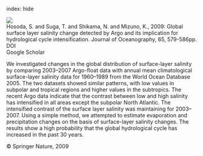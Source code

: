 index: hide

<div class="Citation">
    <div class="Citation-thumb CitationThumb-linked"  data-href="https://doi.org/10.1007/s10872-009-0049-1">
      <img src="https://static.claimspace.cloud/climate-study-static/refs/thumbs/10/Hosoda_et_al_2009-thumb.png" />
    </div>

  <div class="Citation-body">
    <div class="Citation-text">Hosoda, S. and Suga, T. and Shikama, N. and Mizuno, K., 2009: Global surface layer salinity change detected by Argo and its implication for hydrological cycle intensification. <span class="Article-journal">Journal of Oceanography, </span><span class="Article-volume">65, </span>579-586pp.</div>
    <div class="Citation-links">
      <div class="CitationLink" data-href="https://doi.org/10.1007/s10872-009-0049-1">
        <div class="CitationLink-icon CitationLink-Doi"></div>
        <div class="CitationLink-text">DOI</div>
      </div>
      <div class="CitationLink" data-href="https://scholar.google.com/scholar?q=10.1007/s10872-009-0049-1">
        <div class="CitationLink-icon CitationLink-Scholar"></div>
        <div class="CitationLink-text">Google Scholar</div>
      </div>
    </div>
  </div>
</div>

We investigated changes in the global distribution of surface-layer salinity by comparing 2003–2007 Argo-float data with annual mean climatological surface-layer salinity data for 1960–1989 from the World Ocean Database 2005. The two datasets showed similar patterns, with low values in subpolar and tropical regions and higher values in the subtropics. The recent Argo data indicate that the contrast between low and high salinity has intensified in all areas except the subpolar North Atlantic. The intensified contrast of the surface layer salinity was maintaining for 2003–2007. Using a simple method, we attempted to estimate evaporation and precipitation changes on the basis of surface-layer salinity changes. The results show a high probability that the global hydrological cycle has increased in the past 30 years.

<div class="Citation-copy">
&copy; Springer Nature, 2009
</div>